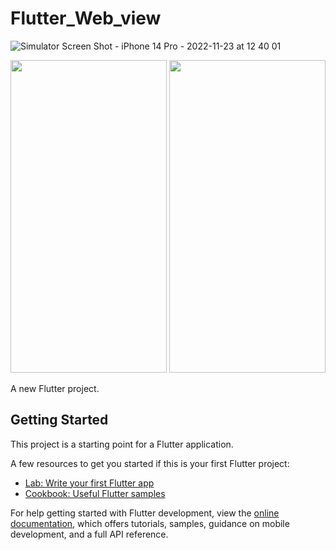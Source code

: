# Flutter_Web_view

![Simulator Screen Shot - iPhone 14 Pro - 2022-11-23 at 12 40 01]()



<img src="https://user-images.githubusercontent.com/60182374/203515057-44264c3c-3910-40c4-ab4b-1bbeab6d6a49.png"  width="250" height="500">
<img src="https://user-images.githubusercontent.com/60182374/203515081-906fdcd3-baf6-472a-b09f-bf5066e91cfa.png"  width="250" height="500">

A new Flutter project.

## Getting Started

This project is a starting point for a Flutter application.

A few resources to get you started if this is your first Flutter project:

- [Lab: Write your first Flutter app](https://docs.flutter.dev/get-started/codelab)
- [Cookbook: Useful Flutter samples](https://docs.flutter.dev/cookbook)

For help getting started with Flutter development, view the
[online documentation](https://docs.flutter.dev/), which offers tutorials,
samples, guidance on mobile development, and a full API reference.
